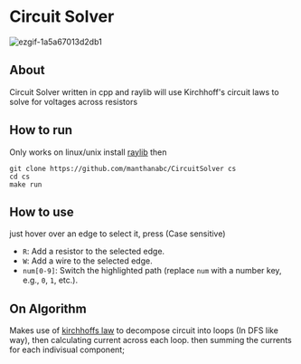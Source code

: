 # Circuit Solver
![ezgif-1a5a67013d2db1](https://github.com/user-attachments/assets/14d22e43-93e7-4d4f-84bd-bc0734a25e8f)

## About
Circuit Solver written in cpp and raylib will use Kirchhoff's circuit laws to solve for voltages across resistors

## How to run
Only works on linux/unix
install [raylib](https://www.raylib.com)
then 
```
git clone https://github.com/manthanabc/CircuitSolver cs
cd cs
make run
```
## How to use
just hover over an edge to select it, press (Case sensitive)
- `R`: Add a resistor to the selected edge.
- `W`: Add a wire to the selected edge.
- `num[0-9]`: Switch the highlighted path (replace `num` with a number key, e.g., `0`, `1`, etc.).

## On Algorithm
Makes use of [kirchhoffs law](https://en.wikipedia.org/wiki/Kirchhoff%27s_circuit_laws) to decompose circuit into loops (In DFS like way), then calculating current across each loop. then summing the currents for each indivisual component;
